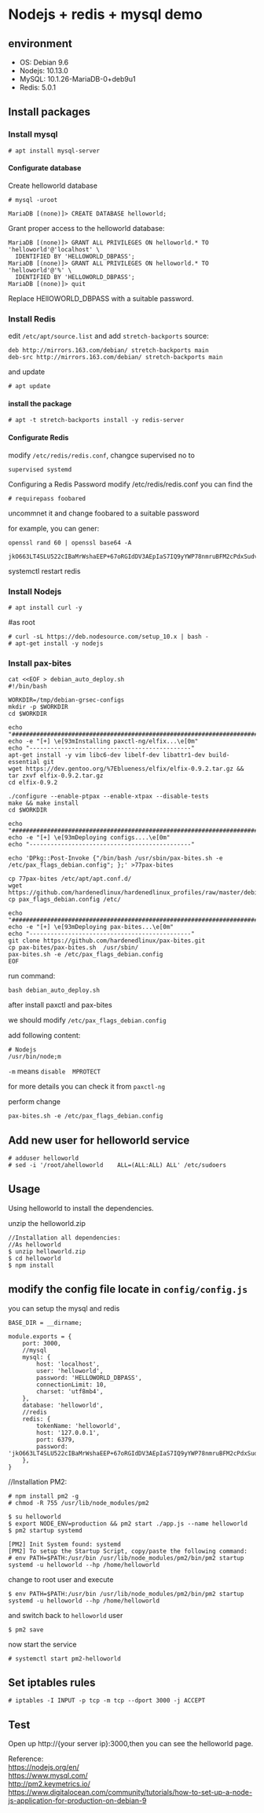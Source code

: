 # Nodejs + redis + mysql demo 

## environment
* OS:      Debian 9.6 
* Nodejs:  10.13.0
* MySQL:   10.1.26-MariaDB-0+deb9u1
* Redis:   5.0.1

## Install packages

### Install mysql

```
# apt install mysql-server
```
#### Configurate database

Create helloworld database

```
# mysql -uroot 

MariaDB [(none)]> CREATE DATABASE helloworld;
```
Grant proper access to the helloworld database:

```
MariaDB [(none)]> GRANT ALL PRIVILEGES ON helloworld.* TO 'helloworld'@'localhost' \
  IDENTIFIED BY 'HELLOWORLD_DBPASS';
MariaDB [(none)]> GRANT ALL PRIVILEGES ON helloworld.* TO 'helloworld'@'%' \
  IDENTIFIED BY 'HELLOWORLD_DBPASS';
MariaDB [(none)]> quit
```

Replace HEllOWORLD_DBPASS with a suitable password.

### Install Redis

edit `/etc/apt/source.list` and add  `stretch-backports` source:

```
deb http://mirrors.163.com/debian/ stretch-backports main
deb-src http://mirrors.163.com/debian/ stretch-backports main
```
and update

```
# apt update
```

#### install the package
```
# apt -t stretch-backports install -y redis-server
```

#### Configurate Redis

modify `/etc/redis/redis.conf`, changce supervised no to 

```
supervised systemd
```

Configuring a Redis Password
modify /etc/redis/redis.conf you can find the 
```
# requirepass foobared
```

uncommnet it and change foobared to a suitable password

for example, you can gener:

```
openssl rand 60 | openssl base64 -A

jkO663LT4SLU522cIBaMrWshaEEP+67oRGIdDV3AEpIaS7IQ9yYWP78nmruBFM2cPdxSudvrrmlZeKil
```

systemctl restart redis

### Install Nodejs

```
# apt install curl -y
```
#as root
```
# curl -sL https://deb.nodesource.com/setup_10.x | bash -
# apt-get install -y nodejs
```

### Install pax-bites

```
cat <<EOF > debian_auto_deploy.sh
#!/bin/bash

WORKDIR=/tmp/debian-grsec-configs
mkdir -p $WORKDIR
cd $WORKDIR

echo "###########################################################################"
echo -e "[+] \e[93mInstalling paxctl-ng/elfix...\e[0m"
echo "----------------------------------------------"
apt-get install -y vim libc6-dev libelf-dev libattr1-dev build-essential git
wget https://dev.gentoo.org/%7Eblueness/elfix/elfix-0.9.2.tar.gz && tar zxvf elfix-0.9.2.tar.gz
cd elfix-0.9.2

./configure --enable-ptpax --enable-xtpax --disable-tests
make && make install
cd $WORKDIR

echo "###########################################################################"
echo -e "[+] \e[93mDeploying configs....\e[0m"
echo "----------------------------------------------"

echo 'DPkg::Post-Invoke {"/bin/bash /usr/sbin/pax-bites.sh -e /etc/pax_flags_debian.config"; };' >77pax-bites

cp 77pax-bites /etc/apt/apt.conf.d/
wget https://github.com/hardenedlinux/hardenedlinux_profiles/raw/master/debian/pax_flags_debian.config
cp pax_flags_debian.config /etc/

echo "###########################################################################"
echo -e "[+] \e[93mDeploying pax-bites...\e[0m"
echo "----------------------------------------------"
git clone https://github.com/hardenedlinux/pax-bites.git
cp pax-bites/pax-bites.sh  /usr/sbin/
pax-bites.sh -e /etc/pax_flags_debian.config
EOF
```
run command:

```
bash debian_auto_deploy.sh
```

after install paxctl and pax-bites

we should modify `/etc/pax_flags_debian.config`

add following content:

```
# Nodejs
/usr/bin/node;m
```
`-m` means `disable  MPROTECT`

for more details you can check it from `paxctl-ng`

perform change

```
pax-bites.sh -e /etc/pax_flags_debian.config
```


## Add new user for helloworld service
``` 
# adduser helloworld 
# sed -i '/root/ahelloworld    ALL=(ALL:ALL) ALL' /etc/sudoers
``` 

## Usage

Using helloworld to install the dependencies.

unzip the helloworld.zip

```
//Installation all dependencies:
//As helloworld
$ unzip helloworld.zip
$ cd helloworld
$ npm install
```

## modify the config file locate in `config/config.js`

you can setup the mysql and redis

```
BASE_DIR = __dirname;

module.exports = {
	port: 3000,
	//mysql
	mysql: {
		host: 'localhost',
		user: 'helloworld',
		password: 'HELLOWORLD_DBPASS',
		connectionLimit: 10,
		charset: 'utf8mb4',
	},
	database: 'helloworld',
	//redis
	redis: {
		tokenName: 'helloworld',
		host: '127.0.0.1',
		port: 6379,
		password: 'jkO663LT4SLU522cIBaMrWshaEEP+67oRGIdDV3AEpIaS7IQ9yYWP78nmruBFM2cPdxSudvrrmlZeKil',
	},
}
```

//Installation PM2: 
```
# npm install pm2 -g
# chmod -R 755 /usr/lib/node_modules/pm2  
```

```
$ su helloworld
$ export NODE_ENV=production && pm2 start ./app.js --name helloworld
$ pm2 startup systemd

[PM2] Init System found: systemd
[PM2] To setup the Startup Script, copy/paste the following command:
# env PATH=$PATH:/usr/bin /usr/lib/node_modules/pm2/bin/pm2 startup systemd -u helloworld --hp /home/helloworld
```
change to root user and execute

```
$ env PATH=$PATH:/usr/bin /usr/lib/node_modules/pm2/bin/pm2 startup systemd -u helloworld --hp /home/helloworld
```

and switch back to `helloworld` user

```
$ pm2 save
```
now start the service

```
# systemctl start pm2-helloworld
```

## Set iptables rules
```
# iptables -I INPUT -p tcp -m tcp --dport 3000 -j ACCEPT
```

## Test 
Open up http://{your server ip}:3000,then you can see the helloworld page.


Reference:  
https://nodejs.org/en/   
https://www.mysql.com/   
http://pm2.keymetrics.io/   
https://www.digitalocean.com/community/tutorials/how-to-set-up-a-node-js-application-for-production-on-debian-9   
